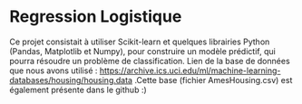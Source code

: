 # Regression Logistique
Ce projet consistait à utiliser Scikit-learn et quelques librairies Python (Pandas, Matplotlib et Numpy), pour construire un modèle prédictif, qui pourra résoudre un problème de classification.
Lien de la base de données que nous avons utilisé : https://archive.ics.uci.edu/ml/machine-learning-databases/housing/housing.data .Cette base (fichier AmesHousing.csv) est également présente dans le github :)